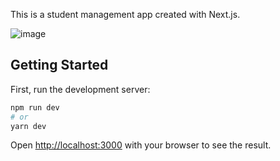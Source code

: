 This is a student management app created with Next.js.

![image](https://user-images.githubusercontent.com/28095463/147698126-2a600563-1341-449c-8342-09a9103f1cf2.png)


## Getting Started

First, run the development server:

```bash
npm run dev
# or
yarn dev
```

Open [http://localhost:3000](http://localhost:3000) with your browser to see the result.
